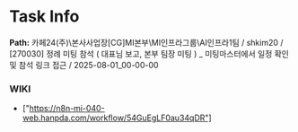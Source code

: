 # Task Info

**Path:** 카페24(주)\본사사업장\[CG]MI본부\MI인프라그룹\AI인프라1팀 / shkim20 / [270030] 정례 미팅 참석 ( 대표님 보고, 본부 팀장 미팅 ) _ 미팅마스터에서 일정 확인 및 참석 링크 접근 / 2025-08-01_00-00-00

### WIKI
- ["https://n8n-mi-040-web.hanpda.com/workflow/54GuEgLF0au34qDR"]

